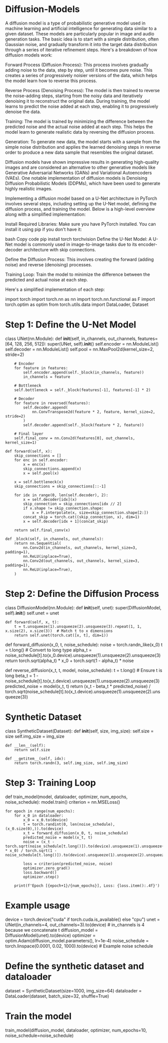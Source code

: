 # Diffusion-Models


A diffusion model is a type of probabilistic generative model used in machine learning and artificial intelligence for generating data similar to a given dataset. These models are particularly popular in image and audio generation tasks. The basic idea is to start with a simple distribution, often Gaussian noise, and gradually transform it into the target data distribution through a series of iterative refinement steps. Here's a breakdown of how diffusion models work:

Forward Process (Diffusion Process): This process involves gradually adding noise to the data, step by step, until it becomes pure noise. This creates a series of progressively noisier versions of the data, which helps the model learn how to reverse this process.

Reverse Process (Denoising Process): The model is then trained to reverse the noise-adding steps, starting from the noisy data and iteratively denoising it to reconstruct the original data. During training, the model learns to predict the noise added at each step, enabling it to progressively denoise the data.

Training: The model is trained by minimizing the difference between the predicted noise and the actual noise added at each step. This helps the model learn to generate realistic data by reversing the diffusion process.

Generation: To generate new data, the model starts with a sample from the simple noise distribution and applies the learned denoising steps in reverse order to produce a new data sample that resembles the original dataset.

Diffusion models have shown impressive results in generating high-quality images and are considered an alternative to other generative models like Generative Adversarial Networks (GANs) and Variational Autoencoders (VAEs). One notable implementation of diffusion models is Denoising Diffusion Probabilistic Models (DDPMs), which have been used to generate highly realistic images.

Implementing a diffusion model based on a U-Net architecture in PyTorch involves several steps, including setting up the U-Net model, defining the diffusion process, and training the model. Below is a high-level overview along with a simplified implementation:

Install Required Libraries: Make sure you have PyTorch installed. You can install it using pip if you don't have it:

bash
Copy code
pip install torch torchvision
Define the U-Net Model: A U-Net model is commonly used in image-to-image tasks due to its encoder-decoder architecture with skip connections.

Define the Diffusion Process: This involves creating the forward (adding noise) and reverse (denoising) processes.

Training Loop: Train the model to minimize the difference between the predicted and actual noise at each step.

Here's a simplified implementation of each step:

import torch
import torch.nn as nn
import torch.nn.functional as F
import torch.optim as optim
from torch.utils.data import DataLoader, Dataset

# Step 1: Define the U-Net Model
class UNet(nn.Module):
    def __init__(self, in_channels, out_channels, features=[64, 128, 256, 512]):
        super(UNet, self).__init__()
        self.encoder = nn.ModuleList()
        self.decoder = nn.ModuleList()
        self.pool = nn.MaxPool2d(kernel_size=2, stride=2)

        # Encoder
        for feature in features:
            self.encoder.append(self._block(in_channels, feature))
            in_channels = feature

        # Bottleneck
        self.bottleneck = self._block(features[-1], features[-1] * 2)

        # Decoder
        for feature in reversed(features):
            self.decoder.append(
                nn.ConvTranspose2d(feature * 2, feature, kernel_size=2, stride=2)
            )
            self.decoder.append(self._block(feature * 2, feature))

        # Final layer
        self.final_conv = nn.Conv2d(features[0], out_channels, kernel_size=1)

    def forward(self, x):
        skip_connections = []
        for enc in self.encoder:
            x = enc(x)
            skip_connections.append(x)
            x = self.pool(x)

        x = self.bottleneck(x)
        skip_connections = skip_connections[::-1]

        for idx in range(0, len(self.decoder), 2):
            x = self.decoder[idx](x)
            skip_connection = skip_connections[idx // 2]
            if x.shape != skip_connection.shape:
                x = F.interpolate(x, size=skip_connection.shape[2:])
            concat_skip = torch.cat((skip_connection, x), dim=1)
            x = self.decoder[idx + 1](concat_skip)

        return self.final_conv(x)

    def _block(self, in_channels, out_channels):
        return nn.Sequential(
            nn.Conv2d(in_channels, out_channels, kernel_size=3, padding=1),
            nn.ReLU(inplace=True),
            nn.Conv2d(out_channels, out_channels, kernel_size=3, padding=1),
            nn.ReLU(inplace=True),
        )

# Step 2: Define the Diffusion Process
class DiffusionModel(nn.Module):
    def __init__(self, unet):
        super(DiffusionModel, self).__init__()
        self.unet = unet

    def forward(self, x, t):
        t = t.unsqueeze(1).unsqueeze(2).unsqueeze(3).repeat(1, 1, x.size(2), x.size(3))  # Match t to x dimensions
        return self.unet(torch.cat([x, t], dim=1))

def forward_diffusion(x_0, t, noise_schedule):
    noise = torch.randn_like(x_0)
    t = t.long()  # Convert to long type
    alpha_t = noise_schedule[t].to(x_0.device).unsqueeze(1).unsqueeze(2).unsqueeze(3)
    return torch.sqrt(alpha_t) * x_0 + torch.sqrt(1 - alpha_t) * noise

def reverse_diffusion(x_t, t, model, noise_schedule):
    t = t.long()  # Ensure t is long
    beta_t = 1 - noise_schedule[t].to(x_t.device).unsqueeze(1).unsqueeze(2).unsqueeze(3)
    predicted_noise = model(x_t, t)
    return (x_t - beta_t * predicted_noise) / torch.sqrt(noise_schedule[t].to(x_t.device).unsqueeze(1).unsqueeze(2).unsqueeze(3))

# Synthetic Dataset
class SyntheticDataset(Dataset):
    def __init__(self, size, img_size):
        self.size = size
        self.img_size = img_size

    def __len__(self):
        return self.size

    def __getitem__(self, idx):
        return torch.randn(3, self.img_size, self.img_size)

# Step 3: Training Loop
def train_model(model, dataloader, optimizer, num_epochs, noise_schedule):
    model.train()
    criterion = nn.MSELoss()

    for epoch in range(num_epochs):
        for x_0 in dataloader:
            x_0 = x_0.to(device)
            t = torch.randint(0, len(noise_schedule), (x_0.size(0),)).to(device)
            x_t = forward_diffusion(x_0, t, noise_schedule)
            predicted_noise = model(x_t, t)
            noise = (x_t - torch.sqrt(noise_schedule[t.long()]).to(device).unsqueeze(1).unsqueeze(2).unsqueeze(3) * x_0) / torch.sqrt(1 - noise_schedule[t.long()]).to(device).unsqueeze(1).unsqueeze(2).unsqueeze(3)

            loss = criterion(predicted_noise, noise)
            optimizer.zero_grad()
            loss.backward()
            optimizer.step()

        print(f'Epoch [{epoch+1}/{num_epochs}], Loss: {loss.item():.4f}')

# Example usage
device = torch.device("cuda" if torch.cuda.is_available() else "cpu")
unet = UNet(in_channels=4, out_channels=3).to(device)  # in_channels is 4 because we concatenate t
diffusion_model = DiffusionModel(unet).to(device)
optimizer = optim.Adam(diffusion_model.parameters(), lr=1e-4)
noise_schedule = torch.linspace(0.0001, 0.02, 1000).to(device)  # Example noise schedule

# Define the synthetic dataset and dataloader
dataset = SyntheticDataset(size=1000, img_size=64)
dataloader = DataLoader(dataset, batch_size=32, shuffle=True)

# Train the model
train_model(diffusion_model, dataloader, optimizer, num_epochs=10, noise_schedule=noise_schedule)


